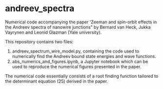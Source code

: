 # andreev_spectra

Numerical code accompanying the paper 'Zeeman and spin-orbit effects in the Andreev spectra of nanowire junctions"
by Bernard van Heck, Jukka Vayrynen and Leonid Glazman (Yale university).

This repository contains two files:

1) andreev_spectrum_wire_model.py, containing the code used to numerically find the Andreev bound state energies and wave functions.
2) abs_numerics_and_figures.ipynb, a Jupyter notebook which can be used to reproduce the numerical figures presented in the paper.

The numerical code essentially consists of a root finding function tailored to the determinant equation (25) derived in the paper.
